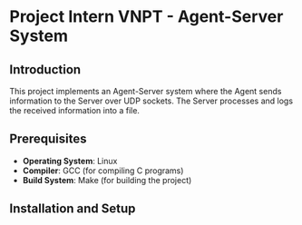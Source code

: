 # Project Intern VNPT - Agent-Server System

## Introduction
This project implements an Agent-Server system where the Agent sends information to the Server over UDP sockets. The Server processes and logs the received information into a file.

## Prerequisites
- **Operating System**: Linux
- **Compiler**: GCC (for compiling C programs)
- **Build System**: Make (for building the project)

## Installation and Setup

